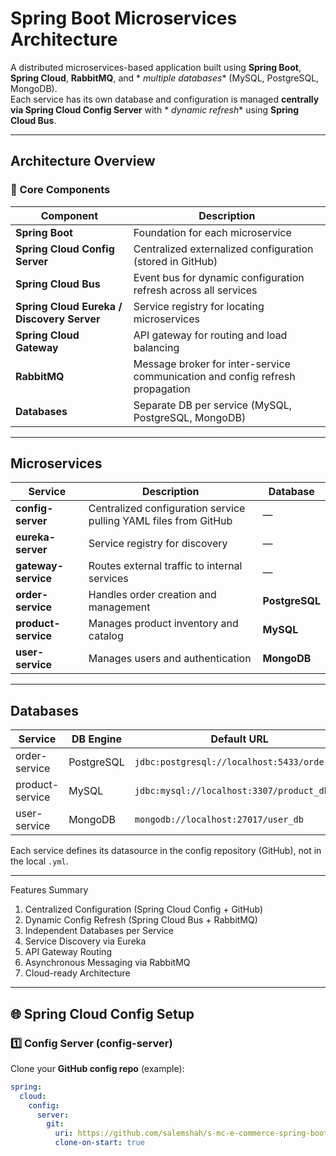 # Spring Boot Microservices Architecture

A distributed microservices-based application built using **Spring Boot**, **Spring Cloud**, **RabbitMQ**, and *
*multiple databases** (MySQL, PostgreSQL, MongoDB).  
Each service has its own database and configuration is managed **centrally via Spring Cloud Config Server** with *
*dynamic refresh** using **Spring Cloud Bus**.

---

## Architecture Overview

### 🔧 Core Components

| Component                                  | Description                                                                   |
|--------------------------------------------|-------------------------------------------------------------------------------|
| **Spring Boot**                            | Foundation for each microservice                                              |
| **Spring Cloud Config Server**             | Centralized externalized configuration (stored in GitHub)                     |
| **Spring Cloud Bus**                       | Event bus for dynamic configuration refresh across all services               |
| **Spring Cloud Eureka / Discovery Server** | Service registry for locating microservices                                   |
| **Spring Cloud Gateway**                   | API gateway for routing and load balancing                                    |
| **RabbitMQ**                               | Message broker for inter-service communication and config refresh propagation |
| **Databases**                              | Separate DB per service (MySQL, PostgreSQL, MongoDB)                          |

---

## Microservices

| Service             | Description                                                      | Database       |
|---------------------|------------------------------------------------------------------|----------------|
| **config-server**   | Centralized configuration service pulling YAML files from GitHub | —              |
| **eureka-server**   | Service registry for discovery                                   | —              |
| **gateway-service** | Routes external traffic to internal services                     | —              |
| **order-service**   | Handles order creation and management                            | **PostgreSQL** |
| **product-service** | Manages product inventory and catalog                            | **MySQL**      |
| **user-service**    | Manages users and authentication                                 | **MongoDB**    |

---

## Databases

| Service         | DB Engine  | Default URL                                 |
|-----------------|------------|---------------------------------------------|
| order-service   | PostgreSQL | `jdbc:postgresql://localhost:5433/order_db` |
| product-service | MySQL      | `jdbc:mysql://localhost:3307/product_db`    |
| user-service    | MongoDB    | `mongodb://localhost:27017/user_db`         |

Each service defines its datasource in the config repository (GitHub), not in the local `.yml`.

---

Features Summary

1. Centralized Configuration (Spring Cloud Config + GitHub)
2. Dynamic Config Refresh (Spring Cloud Bus + RabbitMQ)
3. Independent Databases per Service
4. Service Discovery via Eureka
5. API Gateway Routing
6. Asynchronous Messaging via RabbitMQ
7. Cloud-ready Architecture

---

## 🌐 Spring Cloud Config Setup

### 1️⃣ Config Server (config-server)

Clone your **GitHub config repo** (example):

```yaml
spring:
  cloud:
    config:
      server:
        git:
          uri: https://github.com/salemshah/s-mc-e-commerce-spring-boot-configs
          clone-on-start: true

